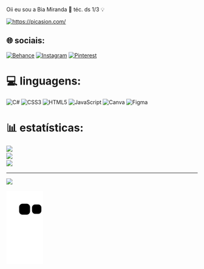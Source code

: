 Oii eu sou a Bia Miranda 🐉 téc. ds 1/3 💡

<a href="https://picasion.com/"><img src="https://i.picasion.com/pic92/57008fa7fcf52aff5ceb16b13b1bc668.gif" width="100" height="100" alt="https://picasion.com/" /></a>

## 🌐 sociais:
[![Behance](https://img.shields.io/badge/Behance-1769ff?logo=behance&logoColor=white)](https://behance.net/beatrizmiranda9) [![Instagram](https://img.shields.io/badge/Instagram-%23E4405F.svg?logo=Instagram&logoColor=white)](https://instagram.com/bia_miran) [![Pinterest](https://img.shields.io/badge/Pinterest-%23E60023.svg?logo=Pinterest&logoColor=white)](https://pinterest.com/bia_miran) 

# 💻 linguagens:
![C#](https://img.shields.io/badge/c%23-%23239120.svg?style=for-the-badge&logo=c-sharp&logoColor=white) ![CSS3](https://img.shields.io/badge/css3-%231572B6.svg?style=for-the-badge&logo=css3&logoColor=white) ![HTML5](https://img.shields.io/badge/html5-%23E34F26.svg?style=for-the-badge&logo=html5&logoColor=white) ![JavaScript](https://img.shields.io/badge/javascript-%23323330.svg?style=for-the-badge&logo=javascript&logoColor=%23F7DF1E) ![Canva](https://img.shields.io/badge/Canva-%2300C4CC.svg?style=for-the-badge&logo=Canva&logoColor=white) 	![Figma](https://img.shields.io/badge/figma-%23F24E1E.svg?style=for-the-badge&logo=figma&logoColor=white)
# 📊 estatísticas:
![](https://github-readme-stats.vercel.app/api?username=bia-miranda&theme=gotham&hide_border=true&include_all_commits=true&count_private=false)<br/>
![](https://github-readme-streak-stats.herokuapp.com/?user=bia-miranda&theme=gotham&hide_border=true)<br/>
![](https://github-readme-stats.vercel.app/api/top-langs/?username=bia-miranda&theme=gotham&hide_border=true&include_all_commits=true&count_private=false&layout=compact)

---
[![](https://visitcount.itsvg.in/api?id=bia-miranda&icon=6&color=3)](https://visitcount.itsvg.in)

<!-- Proudly created with GPRM ( https://gprm.itsvg.in ) -->

  ![Snake animation](https://github.com/bia-miranda/bia-miranda/blob/output/github-contribution-grid-snake.svg)
